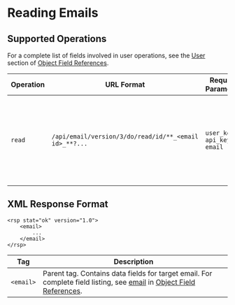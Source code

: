 # Reading Emails


## Supported Operations<a name="71862-supported-operations" id="supported-operations"></a>

For a complete list of fields involved in user operations, see the [User](../object-field-references#email) section of [Object Field References](../object-field-references).

| **Operation** | **URL Format**                             | **Required Parameters** | **Description**  |
| ------------- | ------------------------------------------ | ----------------------- | -----------------|
| `read` | `/api/email/version/3/do/read/id/**_<email id>_**?...` | `user_key, api_key, email` | Returns the data for the email specified by `<id>`. `<id>` is the Pardot ID of the target target email. |


## XML Response Format

```
<rsp stat="ok" version="1.0">
    <email>
        ...
    </email>
</rsp>
```

| **Tag** | **Description** |
| ------- | --------------- |
| `<email>` | Parent tag. Contains data fields for target email. For complete field listing, see [email](../object-field-references#email) in [Object Field References](../object-field-references). |
